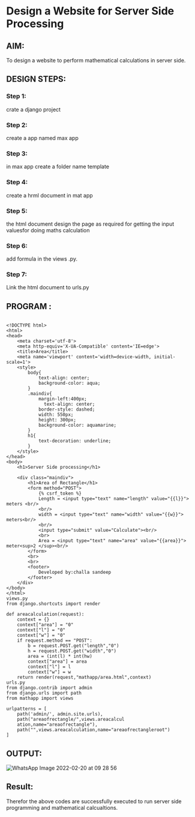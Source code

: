 # Design a Website for Server Side Processing

## AIM:
To design a website to perform mathematical calculations in server side.

## DESIGN STEPS:

### Step 1:
crate a django project




### Step 2:
create a app named max app




### Step 3:
in max app create a folder name template



### Step 4:
create a hrml document in mat app



### Step 5:
the html document design the page as required for getting the input valuesfor doing maths calculation



### Step 6:
add formula in the views .py.


### Step 7:
Link the html document to urls.py



## PROGRAM :
~~~

<!DOCTYPE html>
<html>
<head>
    <meta charset='utf-8'>
    <meta http-equiv='X-UA-Compatible' content='IE=edge'>
    <title>Area</title>
    <meta name='viewport' content='width=device-width, initial-scale=1'>
    <style>
        body{
            text-align: center;
            background-color: aqua;
        }
        .maindiv{
            margin-left:400px;
              text-align: center;
            border-style: dashed;
            width: 550px;
            height: 300px;
            background-color: aquamarine;
        }
        h1{
            text-decoration: underline;
        }
    </style>
</head>
<body>
    <h1>Server Side processing</h1>
    
    <div class="maindiv">
        <h1>Area of Rectangle</h1>
        <form method="POST">
            {% csrf_token %}
            Length = <input type="text" name="length" value="{{l}}"> meters <br/>
            <br/>
            width = <input type="text" name="width" value="{{w}}"> meters<br/>
            <br/>
            <input type="submit" value="Calculate"><br/>
            <br>
            Area = <input type="text" name="area" value="{{area}}"> meter<sup>2 </sup><br/>
        </form>
        <br>
        <br>
        <footer>
            Developed by:challa sandeep
        </footer>
    </div>
</body>
</html>
views.py
from django.shortcuts import render

def areacalculation(request):
    context = {}
    context["area"] = "0"
    context["l"] = "0"
    context["w"] = "0"
    if request.method == "POST":
        b = request.POST.get("length","0")
        h = request.POST.get("width","0")
        area = (int(l) * int(hw)
        context["area"] = area
        context["l"] = l
        context["w"] = w
    return render(request,"mathapp/area.html",context)
urls.py
from django.contrib import admin
from django.urls import path
from mathapp import views

urlpatterns = [
    path('admin/', admin.site.urls),
    path("areaofrectangle/",views.areacalcul
    ation,name="areaofrectangle"),
    path("",views.areacalculation,name="areaofrectangleroot")
]
~~~
## OUTPUT:
![WhatsApp Image 2022-02-20 at 09 28 56](https://user-images.githubusercontent.com/93427522/154828059-93211c2d-6406-47f5-b813-e381792e30bf.jpeg)


## Result:
Therefor the above codes are successfully executed to run server side programming and mathematical calcualtions.

